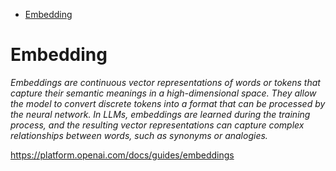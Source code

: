 - [Embedding](#embedding)

# Embedding

*Embeddings are continuous vector representations of words or tokens that capture their semantic meanings in a high-dimensional space. They allow the model to convert discrete tokens into a format that can be processed by the neural network. In LLMs, embeddings are learned during the training process, and the resulting vector representations can capture complex relationships between words, such as synonyms or analogies.*

https://platform.openai.com/docs/guides/embeddings